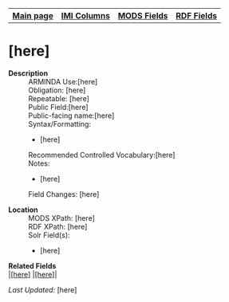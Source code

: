 <!DOCTYPE html>
<html>

<body>
<table style="width:100%">
  <tr>
    <th><a href="index.md">Main page</a></th>
	<th><a href="IMI.md">IMI Columns</a></th>
    <th><a href="MODS.md">MODS Fields</a></th>
    <th><a href="RDF.md">RDF Fields</a></th>
  </tr>
</table>

<h1>[here]</h1>
<dl>
  <dt><b>Description</b></dt>
  <dd>ARMINDA Use:[here]</dd>
  <dd>Obligation: [here]</dd>
  <dd>Repeatable: [here]</dd>
  <dd>Public Field:[here]</dd>
  <dd>Public-facing name:[here]</dd>
  <dd>Syntax/Formatting:
	<ul>
		<li>[here]</li>
	</ul>
  </dd>
  <dd>Recommended Controlled Vocabulary:[here]</dd>
  <dd>Notes: 
	<ul>
		<li>[here]</li>
		</ul>
	</dd>
  <dd>Field Changes: [here]</dd>
</dl>
<dl>
<dl>
    <dt><b>Location</b></dt>
		<dd>MODS XPath:   [here]</dd>
		<dd>RDF XPath: [here]</dd>
		<dd>Solr Field(s): 
			<ul>
				<li>[here]</li>
			</ul>
		</dd>
</dl>
<dl>
	<dt><b>Related Fields</b></dt>
		|<a href="MODS.template.md">[here]</a> |<a href="RDF.template.md">[here]</a>|
</dl>
<p><i>Last Updated: </i>[here]</p>
</body>
</html>